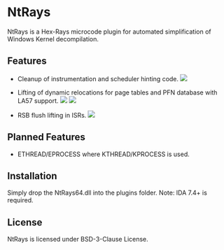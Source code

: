 # NtRays
NtRays is a Hex-Rays microcode plugin for automated simplification of Windows Kernel decompilation.


## Features
- Cleanup of instrumentation and scheduler hinting code.
  ![](https://i.can.ac/zPTAq.png)
  
- Lifting of dynamic relocations for page tables and PFN database with LA57 support.
  ![](https://i.can.ac/XC2X8.png)
  ![](https://i.can.ac/YrMJb.png)
  
- RSB flush lifting in ISRs.
  ![](https://i.can.ac/YW5AQ.png)

## Planned Features
- ETHREAD/EPROCESS where KTHREAD/KPROCESS is used. 

## Installation
Simply drop the NtRays64.dll into the plugins folder.
Note: IDA 7.4+ is required.

## License
NtRays is licensed under BSD-3-Clause License.
